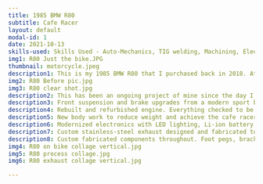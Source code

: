 ```yaml
---
title: 1985 BMW R80
subtitle: Cafe Racer
layout: default
modal-id: 1
date: 2021-10-13
skills-used: Skills Used - Auto-Mechanics, TIG welding, Machining, Electrical Wiring, Design
img1: R80 Just the bike.JPG
thumbnail: motorcycle.jpeg
description1: This is my 1985 BMW R80 that I purchased back in 2018. At the time, I knew nothing about mechanics, cars, motorcycles etc. It was my senior year in college, and I was in an internal combustions engines class. As a group project for the class, a friend and I rebuilt the top end of his dirt bike engine with some upgrades. This was my first glimpse into motorcycles and engines. After I graduated, I decided that I wanted a bike of my own to tinker with and ride. I was drawn to the cafe racer style that I had seen on the internet but as I looked into this further, I learned that the mantra of this genre of motorcycles is "built not bought". In other words, if I wanted one of these, I would have to build it myself. Cafe racer is a term that has grown to capture many variations of custom motorcycles. To me, the essence of it is to take an old, cheap, "donor" bike and give it a new lease on life. Make it faster. Make it lighter. Make it more reliable. Make it look good. 
img2: R80 Before pic.jpg
img3: R80 clear shot.jpg
description2: This has been an ongoing project of mine since the day I bought it and I have done more to it than I can remember. Some of the notable changes made are as follows.
description3: Front suspension and brake upgrades from a modern sport bike.
description4: Rebuilt and refurbished engine. Everything checked to be within spec. Replaced all seals, bearings, and worn components.
description5: New body work to reduce weight and achieve the cafe racer look.
description6: Modernized electronics with LED lighting, Li-ion battery, solid-state relay, digital speedo, etc.
description7: Custom stainless-steel exhaust designed and fabricated to reduce weight and achieve cafe racer look.
description8: Custom fabricated components throughout. Foot pegs, brackets, license plate mount, seat pan, etc.
img4: R80 on bike collage vertical.jpg 
img5: R80 process collage.jpg
img6: R80 exhaust collage vertical.jpg

---
```

